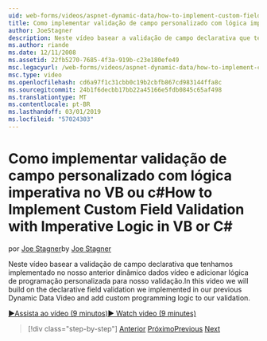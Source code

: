 ```yaml
---
uid: web-forms/videos/aspnet-dynamic-data/how-to-implement-custom-field-validation-with-imperative-logic-in-vb-or-c
title: Como implementar validação de campo personalizado com lógica imperativa no VB ou c# | Microsoft Docs
author: JoeStagner
description: Neste vídeo basear a validação de campo declarativa que tenhamos implementado no nosso anterior dinâmico dados vídeo e adicionar lógica de programação personalizada para nosso val...
ms.author: riande
ms.date: 12/11/2008
ms.assetid: 22fb5270-7685-4f3a-919b-c23e180efe49
msc.legacyurl: /web-forms/videos/aspnet-dynamic-data/how-to-implement-custom-field-validation-with-imperative-logic-in-vb-or-c
msc.type: video
ms.openlocfilehash: cd6a97f1c31cbb0c19b2cbfb867cd983144ffa8c
ms.sourcegitcommit: 24b1f6decbb17bb22a45166e5fdb0845c65af498
ms.translationtype: MT
ms.contentlocale: pt-BR
ms.lasthandoff: 03/01/2019
ms.locfileid: "57024303"
---
```

<a name="how-to-implement-custom-field-validation-with-imperative-logic-in-vb-or-c"></a><span data-ttu-id="815f4-103">Como implementar validação de campo personalizado com lógica imperativa no VB ou c#</span><span class="sxs-lookup"><span data-stu-id="815f4-103">How to Implement Custom Field Validation with Imperative Logic in VB or C#</span></span>
====================
<span data-ttu-id="815f4-104">por [Joe Stagner](https://github.com/JoeStagner)</span><span class="sxs-lookup"><span data-stu-id="815f4-104">by [Joe Stagner](https://github.com/JoeStagner)</span></span>

<span data-ttu-id="815f4-105">Neste vídeo basear a validação de campo declarativa que tenhamos implementado no nosso anterior dinâmico dados vídeo e adicionar lógica de programação personalizada para nosso validação.</span><span class="sxs-lookup"><span data-stu-id="815f4-105">In this video we will build on the declarative field validation we implemented in our previous Dynamic Data Video and add custom programming logic to our validation.</span></span>

[<span data-ttu-id="815f4-106">&#9654;Assista ao vídeo (9 minutos)</span><span class="sxs-lookup"><span data-stu-id="815f4-106">&#9654; Watch video (9 minutes)</span></span>](https://channel9.msdn.com/Blogs/ASP-NET-Site-Videos/how-to-implement-custom-field-validation-with-imperative-logic-in-vb-or-c)

> [!div class="step-by-step"]
> <span data-ttu-id="815f4-107">[Anterior](how-to-use-attribute-validation-in-aspnet-dynamic-data-applications.md)
> [Próximo](how-to-remove-columns-from-your-dynamicdata-data-grids.md)</span><span class="sxs-lookup"><span data-stu-id="815f4-107">[Previous](how-to-use-attribute-validation-in-aspnet-dynamic-data-applications.md)
[Next](how-to-remove-columns-from-your-dynamicdata-data-grids.md)</span></span>
